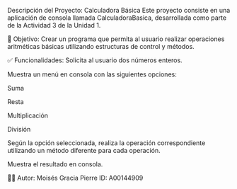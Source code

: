  Descripción del Proyecto: Calculadora Básica
Este proyecto consiste en una aplicación de consola llamada CalculadoraBasica, desarrollada como parte de la Actividad 3 de la Unidad 1.

🎯 Objetivo:
Crear un programa que permita al usuario realizar operaciones aritméticas básicas utilizando estructuras de control y métodos.

✅ Funcionalidades:
Solicita al usuario dos números enteros.

Muestra un menú en consola con las siguientes opciones:

Suma

Resta

Multiplicación

División

Según la opción seleccionada, realiza la operación correspondiente utilizando un método diferente para cada operación.

Muestra el resultado en consola.

👨‍💻 Autor:
Moisés Gracia Pierre
ID: A00144909

